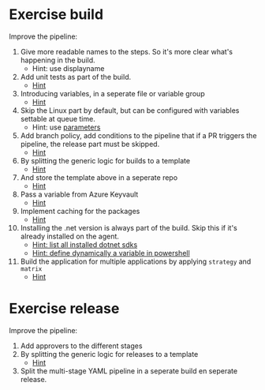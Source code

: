 # Exercise build
Improve the pipeline:
1. Give more readable names to the steps. So it's more clear what's happening in the build.
   - Hint: use displayname
1. Add unit tests as part of the build.
   - [Hint](https://learn.microsoft.com/en-us/dotnet/core/tools/dotnet-test)
1. Introducing variables, in a seperate file or variable group
   - [Hint](https://learn.microsoft.com/en-us/azure/devops/pipelines/library/variable-groups)
1. Skip the Linux part by default, but can be configured with variables settable at queue time.
   - Hint: use [parameters](https://learn.microsoft.com/en-us/azure/devops/pipelines/yaml-schema/parameters)
1. Add branch policy, add conditions to the pipeline that if a PR triggers the pipeline, the release part must be skipped.
   - [Hint](https://learn.microsoft.com/en-us/azure/devops/pipelines/process/conditions)
1. By splitting the generic logic for builds to a template
   - [Hint](https://learn.microsoft.com/en-us/azure/devops/pipelines/process/templates)
1. And store the template above in a seperate repo
   - [Hint](https://learn.microsoft.com/en-us/azure/devops/pipelines/process/resources)
1. Pass a variable from Azure Keyvault
   - [Hint](https://thomasthornton.cloud/2021/06/24/storing-and-retrieving-secrets-in-azure-keyvault-with-variable-groups-in-azure-devops-pipelines/)
1. Implement caching for the packages
   - [Hint](https://learn.microsoft.com/en-us/azure/devops/pipelines/release/caching)
1. Installing the .net version is always part of the build. Skip this if it's already installed on the agent.
   - [Hint: list all installed dotnet sdks](https://learn.microsoft.com/en-us/dotnet/core/install/how-to-detect-installed-versions)
   - [Hint: define dynamically a variable in powershell](https://learn.microsoft.com/en-us/azure/devops/pipelines/process/variables)
1. Build the application for multiple applications by applying `strategy` and `matrix` 
   - [Hint](https://docs.microsoft.com/en-us/azure/devops/pipelines/customize-pipeline#build-across-multiple-platforms)

# Exercise release
Improve the pipeline:
1. Add approvers to the different stages
1. By splitting the generic logic for releases to a template
   - [Hint](https://learn.microsoft.com/en-us/azure/devops/pipelines/process/templates)
1. Split the multi-stage YAML pipeline in a seperate build en seperate release.
